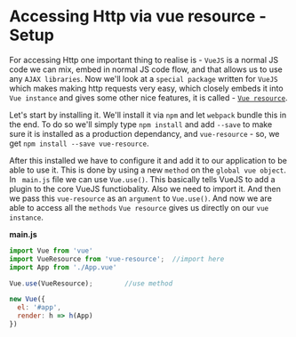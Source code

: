 # Accessing Http via vue resource - Setup

For accessing Http one important thing to realise is - `VueJS` is a normal JS code we can mix, embed in normal JS code flow, and that allows us to use any `AJAX libraries`. Now we'll look at a `special package` written for `VueJS` which makes making http requests very easy, which closely embeds it into `Vue instance` and gives some other nice features, it is called - [`Vue resource`](https://github.com/pagekit/vue-resource).

Let's start by installing it. We'll install it via `npm` and let `webpack` bundle this in the end. To do so we'll simply type `npm install` and add `--save` to make sure it is installed as a production dependancy, and `vue-resource` - so, we get `npm install --save vue-resource`. 

After this installed we have to configure it and add it to our application to be able to use it. This is done by using a new `method` on the `global vue object`. In ` main.js` file we can use `Vue.use()`. This basically tells VueJS to add a plugin to the core VueJS functiobality. Also we need to import it. And then we pass this `vue-resource` as an `argument` to `Vue.use()`. And now we are able to access all the `methods` `Vue resource` gives us directly on our `vue instance`. 

**main.js**

```js
import Vue from 'vue'
import VueResource from 'vue-resource';  //import here
import App from './App.vue'

Vue.use(VueResource);        //use method 

new Vue({
  el: '#app',
  render: h => h(App)
})
```
